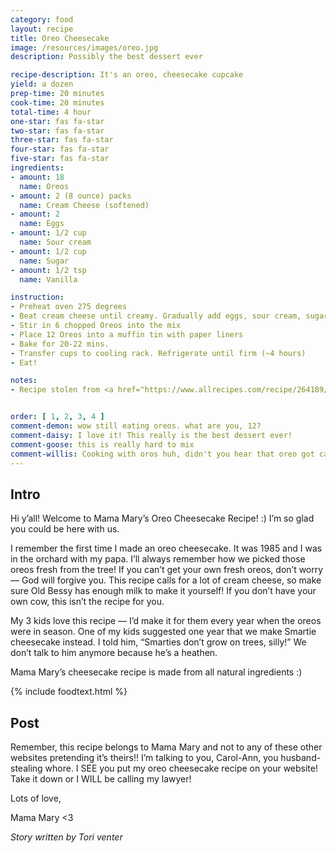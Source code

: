 ```yaml
---
category: food
layout: recipe
title: Oreo Cheesecake
image: /resources/images/oreo.jpg
description: Possibly the best dessert ever

recipe-description: It's an oreo, cheesecake cupcake
yield: a dozen
prep-time: 20 minutes
cook-time: 20 minutes
total-time: 4 hour
one-star: fas fa-star
two-star: fas fa-star
three-star: fas fa-star
four-star: fas fa-star
five-star: fas fa-star
ingredients:
- amount: 18 
  name: Oreos
- amount: 2 (8 ounce) packs
  name: Cream Cheese (softened)
- amount: 2
  name: Eggs
- amount: 1/2 cup
  name: Sour cream
- amount: 1/2 cup
  name: Sugar
- amount: 1/2 tsp
  name: Vanilla

instruction:
- Preheat oven 275 degrees
- Beat cream cheese until creamy. Gradually add eggs, sour cream, sugar, and vanilla, beating well
- Stir in 6 chopped Oreos into the mix
- Place 12 Oreos into a muffin tin with paper liners
- Bake for 20-22 mins.
- Transfer cups to cooling rack. Refrigerate until firm (~4 hours)
- Eat!

notes:
- Recipe stolen from <a href="https://www.allrecipes.com/recipe/264189/oreo-cheesecake-cups/">here</a>


order: [ 1, 2, 3, 4 ]
comment-demon: wow still eating oreos. what are you, 12?
comment-daisy: I love it! This really is the best dessert ever!
comment-goose: this is really hard to mix
comment-willis: Cooking with oros huh, didn't you hear that oreo got cancelled.
---
```

## Intro

Hi y’all! Welcome to Mama Mary’s Oreo Cheesecake Recipe! :) I’m so glad you could be here
with us.

I remember the first time I made an oreo cheesecake. It was 1985 and I was in the orchard
with my papa. I’ll always remember how we picked those oreos fresh from the tree! If you
can’t get your own fresh oreos, don’t worry — God will forgive you. This recipe calls for a lot
of cream cheese, so make sure Old Bessy has enough milk to make it yourself! If you don’t
have your own cow, this isn’t the recipe for you.

My 3 kids love this recipe — I’d make it for them every year when the oreos were in season.
One of my kids suggested one year that we make Smartie cheesecake instead. I told him,
“Smarties don’t grow on trees, silly!” We don’t talk to him anymore because he’s a heathen.

Mama Mary’s cheesecake recipe is made from all natural ingredients :)

{% include foodtext.html %}

## Post

Remember, this recipe belongs to Mama Mary and not to any of these other websites
pretending it’s theirs!! I’m talking to you, Carol-Ann, you husband-stealing whore. I SEE you
put my oreo cheesecake recipe on your website! Take it down or I WILL be calling my lawyer!

Lots of love,

Mama Mary <3

*Story written by Tori venter*